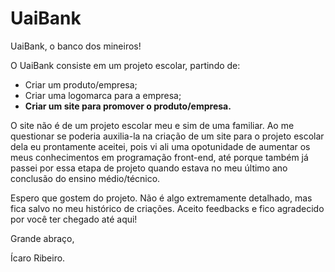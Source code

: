 # UaiBank
UaiBank, o banco dos mineiros!

O UaiBank consiste em um projeto escolar, partindo de:

 - Criar um produto/empresa;
 - Criar uma logomarca para a empresa;
 - **Criar um site para promover o produto/empresa.**

O site não é de um projeto escolar meu e sim de uma familiar.
Ao me questionar se poderia auxilia-la na criação de um site para o projeto escolar dela eu prontamente aceitei, 
pois vi ali uma opotunidade de aumentar os meus conhecimentos em programação front-end, até porque também já passei por essa etapa de projeto quando estava no meu último
ano conclusão do ensino médio/técnico.

Espero que gostem do projeto.
Não é algo extremamente detalhado, mas fica salvo no meu histórico de criações.
Aceito feedbacks e fico agradecido por você ter chegado até aqui!

Grande abraço,

Ícaro Ribeiro.
